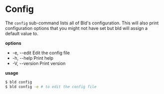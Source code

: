 # Config
The `config` sub-command lists all of Bld's configuration. This will also print configuration options that you might not have set but bld will assign a default value to.

__options__
* -e, --edit     Edit the config file
* -h, --help     Print help
* -V, --version  Print version

__usage__
```bash
$ bld config
$ bld config -e # to edit the config file
```

